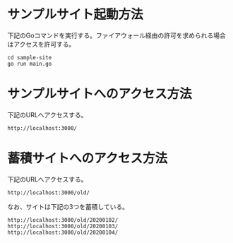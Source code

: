 # サンプルサイト起動方法
下記のGoコマンドを実行する。ファイアウォール経由の許可を求められる場合はアクセスを許可する。
```
cd sample-site
go run main.go
```

# サンプルサイトへのアクセス方法
下記のURLへアクセスする。
```
http://localhost:3000/
```

# 蓄積サイトへのアクセス方法
下記のURLへアクセスする。
```
http://localhost:3000/old/
```
なお、サイトは下記の3つを蓄積している。
```
http://localhost:3000/old/20200102/
http://localhost:3000/old/20200103/
http://localhost:3000/old/20200104/
```
